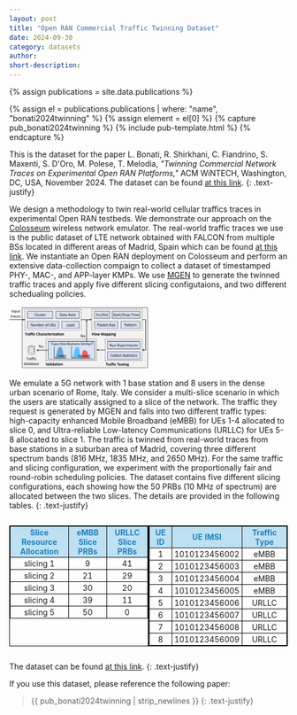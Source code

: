 ```yaml
---
layout: post
title: "Open RAN Commercial Traffic Twinning Dataset"
date: 2024-09-30
category: datasets
author:
short-description:
---
```


{% assign publications = site.data.publications %}

{% assign el = publications.publications | where: "name", "bonati2024twinning" %}
{% assign element = el[0] %}
{% capture pub_bonati2024twinning %}
{% include pub-template.html %}
{% endcapture %}

This is the dataset for the paper L. Bonati, R. Shirkhani, C. Fiandrino, S. Maxenti, S. D'Oro, M. Polese, T. Melodia, <i>"Twinning Commercial Network Traces on Experimental Open RAN Platforms,"</i> ACM WiNTECH, Washington, DC, USA, November 2024.
The dataset can be found <a href="https://github.com/wineslab/open-ran-commercial-traffic-twinning-dataset" target="_blank">at this link</a>.
{: .text-justify}


We design a methodology to twin real-world cellular traffics traces in experimental Open RAN testbeds. We demonstrate our approach on the [Colosseum](/experimental-platforms/colosseum) wireless network emulator. The real-world traffic traces we use is the public dataset of LTE network obtained with FALCON from multiple BSs located in different areas of Madrid, Spain which can be found <a href="https://git2.networks.imdea.org/wng/madrid-lte-dataset" target="_blank">at this link</a>. We instantiate an Open RAN deployment on Colosseum and perform an extensive data-collection compaign to collect a dataset of timestamped PHY-, MAC-, and APP-layer KMPs. We use <a href="https://github.com/USNavalResearchLaboratory/mgen/blob/master/doc/mgen.pdf" target="_blank">MGEN</a> to generate the twinned traffic traces and apply five different slicing configutaions, and two different schedualing policies.

<img src="/assets/post-assets/traffic-twinning-pipeline.png" class="post-image" alt="ColO-RAN Architecture" width="50%">

We emulate a 5G network with 1 base station and 8 users in the dense urban scenario of Rome, Italy. We consider a multi-slice scenario in which the users are statically assigned to a slice of the network. The traffic they request is generated by MGEN and falls into two different traffic types: high-capacity enhanced Mobile Broadband (eMBB) for UEs 1-4 allocated to slice 0, and Ultra-reliable Low-latency Communications (URLLC) for UEs 5-8 allocated to slice 1. The traffic is twinned from real-world traces from base stations in a suburban area of Madrid, covering three different spectrum bands (816 MHz, 1835 MHz, and 2650 MHz). For the same traffic and slicing configuration, we experiment with the proportionally fair and round-robin scheduling policies. The dataset contains five different slicing configurations, each showing how the 50 PRBs (10 MHz of spectrum) are allocated between the two slices. The details are provided in the following tables.
{: .text-justify}

<div style="display: flex; justify-content: space-between;">
  <table style="text-align: center; vertical-align: middle; border: 1px solid black; border-collapse: collapse; font-size: 14px;">
    <tr>
      <th style="background-color: rgba(0, 134, 210, 0.25); color: #1F81BA; padding: 2px 4px; border: 1px solid black;">Slice Resource Allocation</th>
      <th style="background-color: rgba(0, 134, 210, 0.25); color: #1F81BA; padding: 2px 4px; border: 1px solid black;">eMBB Slice PRBs</th>
      <th style="background-color: rgba(0, 134, 210, 0.25); color: #1F81BA; padding: 2px 4px; border: 1px solid black;">URLLC Slice PRBs</th>
    </tr>
    <tr>
      <td style="padding: 2px 4px; border: 1px solid black;">slicing 1</td>
      <td style="padding: 2px 4px; border: 1px solid black;">9</td>
      <td style="padding: 2px 4px; border: 1px solid black;">41</td>
    </tr>
    <tr>
      <td style="padding: 2px 4px; border: 1px solid black;">slicing 2</td>
      <td style="padding: 2px 4px; border: 1px solid black;">21</td>
      <td style="padding: 2px 4px; border: 1px solid black;">29</td>
    </tr>
    <tr>
      <td style="padding: 2px 4px; border: 1px solid black;">slicing 3</td>
      <td style="padding: 2px 4px; border: 1px solid black;">30</td>
      <td style="padding: 2px 4px; border: 1px solid black;">20</td>
    </tr>
    <tr>
      <td style="padding: 2px 4px; border: 1px solid black;">slicing 4</td>
      <td style="padding: 2px 4px; border: 1px solid black;">39</td>
      <td style="padding: 2px 4px; border: 1px solid black;">11</td>
    </tr>
    <tr>
      <td style="padding: 2px 4px; border: 1px solid black;">slicing 5</td>
      <td style="padding: 2px 4px; border: 1px solid black;">50</td>
      <td style="padding: 2px 4px; border: 1px solid black;">0</td>
    </tr>
  </table>

  <table style="text-align: center; vertical-align: middle; border: 1px solid black; border-collapse: collapse; font-size: 14px;">
    <tr>
      <th style="background-color: rgba(0, 134, 210, 0.25); color: #1F81BA; border: 1px solid black; padding: 2px 4px;">UE ID</th>
      <th style="background-color: rgba(0, 134, 210, 0.25); color: #1F81BA; border: 1px solid black; padding: 2px 4px;">UE IMSI</th>
      <th style="background-color: rgba(0, 134, 210, 0.25); color: #1F81BA; border: 1px solid black; padding: 2px 4px;">Traffic Type</th>
    </tr>
    <tr>
      <td style="border: 1px solid black; padding: 2px 4px;">1</td>
      <td style="border: 1px solid black; padding: 2px 4px;">1010123456002</td>
      <td style="border: 1px solid black; padding: 2px 4px;">eMBB</td>
    </tr>
    <tr>
      <td style="border: 1px solid black; padding: 2px 4px;">2</td>
      <td style="border: 1px solid black; padding: 2px 4px;">1010123456003</td>
      <td style="border: 1px solid black; padding: 2px 4px;">eMBB</td>
    </tr>
    <tr>
      <td style="border: 1px solid black; padding: 2px 4px;">3</td>
      <td style="border: 1px solid black; padding: 2px 4px;">1010123456004</td>
      <td style="border: 1px solid black; padding: 2px 4px;">eMBB</td>
    </tr>
    <tr>
      <td style="border: 1px solid black; padding: 2px 4px;">4</td>
      <td style="border: 1px solid black; padding: 2px 4px;">1010123456005</td>
      <td style="border: 1px solid black; padding: 2px 4px;">eMBB</td>
    </tr>
    <tr>
      <td style="border: 1px solid black; padding: 2px 4px;">5</td>
      <td style="border: 1px solid black; padding: 2px 4px;">1010123456006</td>
      <td style="border: 1px solid black; padding: 2px 4px;">URLLC</td>
    </tr>
    <tr>
      <td style="border: 1px solid black; padding: 2px 4px;">6</td>
      <td style="border: 1px solid black; padding: 2px 4px;">1010123456007</td>
      <td style="border: 1px solid black; padding: 2px 4px;">URLLC</td>
    </tr>
    <tr>
      <td style="border: 1px solid black; padding: 2px 4px;">7</td>
      <td style="border: 1px solid black; padding: 2px 4px;">1010123456008</td>
      <td style="border: 1px solid black; padding: 2px 4px;">URLLC</td>
    </tr>
    <tr>
      <td style="border: 1px solid black; padding: 2px 4px;">8</td>
      <td style="border: 1px solid black; padding: 2px 4px;">1010123456009</td>
      <td style="border: 1px solid black; padding: 2px 4px;">URLLC</td>
    </tr>
  </table>
</div>
    

The dataset can be found <a href="https://github.com/wineslab/open-ran-commercial-traffic-twinning-dataset" target="_blank">at this link</a>.
{: .text-justify}

If you use this dataset, please reference the following paper:

> {{ pub_bonati2024twinning | strip_newlines }}
> {: .text-justify}
